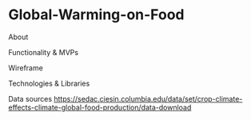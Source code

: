 # Global-Warming-on-Food

About

Functionality & MVPs

Wireframe


Technologies & Libraries

Data sources
https://sedac.ciesin.columbia.edu/data/set/crop-climate-effects-climate-global-food-production/data-download
